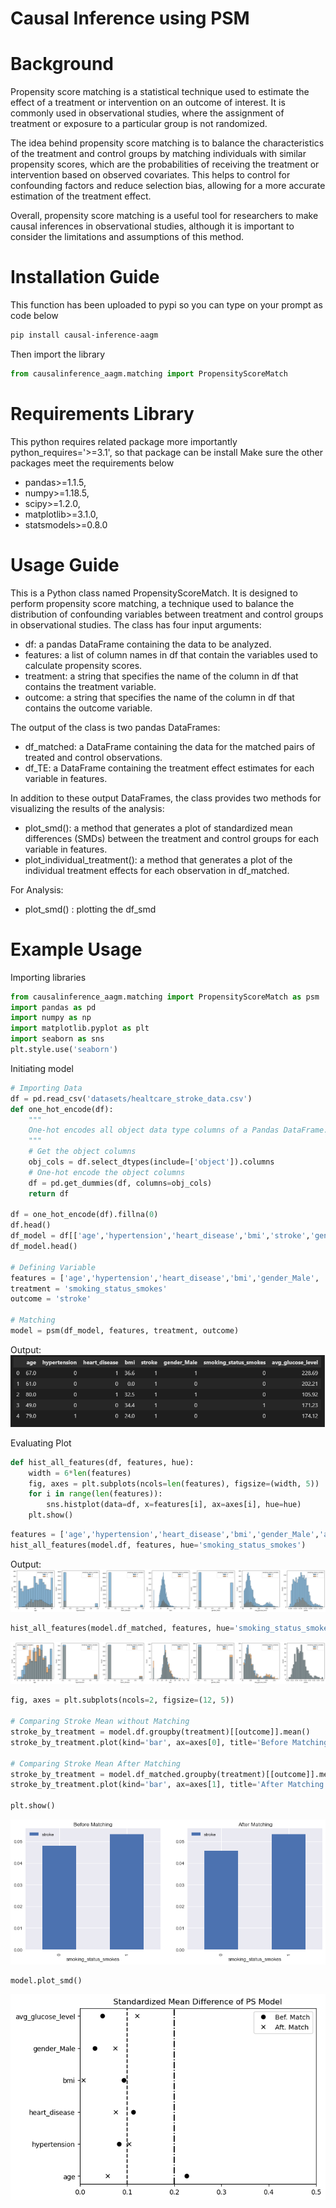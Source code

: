 # Causal Inference using PSM


# Background
Propensity score matching is a statistical technique used to estimate the effect of a treatment or intervention on an outcome of interest. It is commonly used in observational studies, where the assignment of treatment or exposure to a particular group is not randomized.

The idea behind propensity score matching is to balance the characteristics of the treatment and control groups by matching individuals with similar propensity scores, which are the probabilities of receiving the treatment or intervention based on observed covariates. This helps to control for confounding factors and reduce selection bias, allowing for a more accurate estimation of the treatment effect.

Overall, propensity score matching is a useful tool for researchers to make causal inferences in observational studies, although it is important to consider the limitations and assumptions of this method.

# Installation Guide
This function has been uploaded to pypi so you can type on your prompt as code below
```bash
pip install causal-inference-aagm
```
Then import the library
```python
from causalinference_aagm.matching import PropensityScoreMatch
```

# Requirements Library
This python requires related package more importantly python_requires='>=3.1', so that package can be install Make sure the other packages meet the requirements below
- pandas>=1.1.5,
- numpy>=1.18.5,
- scipy>=1.2.0,
- matplotlib>=3.1.0,
- statsmodels>=0.8.0

# Usage Guide
This is a Python class named PropensityScoreMatch. It is designed to perform propensity score matching, a technique used to balance the distribution of confounding variables between treatment and control groups in observational studies. The class has four input arguments:

- df: a pandas DataFrame containing the data to be analyzed.
- features: a list of column names in df that contain the variables used to calculate propensity scores.
- treatment: a string that specifies the name of the column in df that contains the treatment variable.
- outcome: a string that specifies the name of the column in df that contains the outcome variable.

The output of the class is two pandas DataFrames:

- df_matched: a DataFrame containing the data for the matched pairs of treated and control observations.
- df_TE: a DataFrame containing the treatment effect estimates for each variable in features.

In addition to these output DataFrames, the class provides two methods for visualizing the results of the analysis:

- plot_smd(): a method that generates a plot of standardized mean differences (SMDs) between the treatment and control groups for each variable in features.
- plot_individual_treatment(): a method that generates a plot of the individual treatment effects for each observation in df_matched.

For Analysis:
- plot_smd() : plotting the df_smd

# Example Usage
Importing libraries
```python
from causalinference_aagm.matching import PropensityScoreMatch as psm
import pandas as pd
import numpy as np
import matplotlib.pyplot as plt
import seaborn as sns
plt.style.use('seaborn')
```
Initiating model
```python
# Importing Data
df = pd.read_csv('datasets/healtcare_stroke_data.csv')
def one_hot_encode(df):
    """
    One-hot encodes all object data type columns of a Pandas DataFrame.
    """
    # Get the object columns
    obj_cols = df.select_dtypes(include=['object']).columns
    # One-hot encode the object columns
    df = pd.get_dummies(df, columns=obj_cols)
    return df

df = one_hot_encode(df).fillna(0)
df.head()
df_model = df[['age','hypertension','heart_disease','bmi','stroke','gender_Male','smoking_status_smokes', 'avg_glucose_level']]
df_model.head()

# Defining Variable
features = ['age','hypertension','heart_disease','bmi','gender_Male', 'avg_glucose_level']
treatment = 'smoking_status_smokes'
outcome = 'stroke'

# Matching
model = psm(df_model, features, treatment, outcome)
```
Output:
![output1](output/df.png)

Evaluating Plot
```python
def hist_all_features(df, features, hue):
    width = 6*len(features)
    fig, axes = plt.subplots(ncols=len(features), figsize=(width, 5))
    for i in range(len(features)):
        sns.histplot(data=df, x=features[i], ax=axes[i], hue=hue)
    plt.show()
```
```python
features = ['age','hypertension','heart_disease','bmi','gender_Male','avg_glucose_level','proba']
hist_all_features(model.df, features, hue='smoking_status_smokes')
```
Output:
![output2](output/dist_1.png)

```python
hist_all_features(model.df_matched, features, hue='smoking_status_smokes')
```
![output3](output/dist_2.png)

```python
fig, axes = plt.subplots(ncols=2, figsize=(12, 5))

# Comparing Stroke Mean without Matching
stroke_by_treatment = model.df.groupby(treatment)[[outcome]].mean()
stroke_by_treatment.plot(kind='bar', ax=axes[0], title='Before Matching')

# Comparing Stroke Mean After Matching
stroke_by_treatment = model.df_matched.groupby(treatment)[[outcome]].mean()
stroke_by_treatment.plot(kind='bar', ax=axes[1], title='After Matching')
 
plt.show()
```

![output4](output/out_1.png)

```python
model.plot_smd()
```

![output5](output/smd_1.png)
